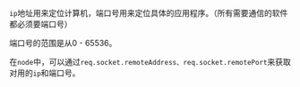 `ip`地址用来定位计算机，端口号用来定位具体的应用程序。（所有需要通信的软件都必须要端口号）

端口号的范围是从0 - 65536。

在`node`中，可以通过`req.socket.remoteAddress、req.socket.remotePort`来获取对用的`ip`和端口号。

